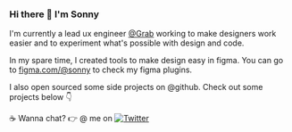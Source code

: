 ### Hi there 👋  I'm Sonny

I'm currently a lead ux engineer [@Grab](https://grab.com) working to make designers work easier and to experiment what's possible with design and code.

In my spare time, I created tools to make design easy in figma. You can go to [figma.com/@sonny](https://figma.com/@sonny) to check my figma plugins.

I also open sourced some side projects on @github. Check out some projects below 👇

☕ Wanna chat? 👉 @ me on [![Twitter](https://img.shields.io/twitter/follow/sonnylazuardi?label=Follow&style=social)](https://twitter.com/sonnylazuardi)
